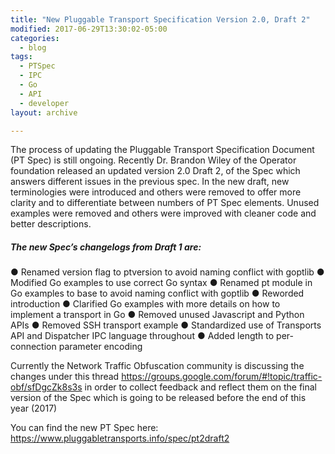 ```yaml
---
title: "New Pluggable Transport Specification Version 2.0, Draft 2"
modified: 2017-06-29T13:30:02-05:00
categories:
  - blog
tags:
  - PTSpec
  - IPC
  - Go
  - API
  - developer
layout: archive

---
```

The process of updating the Pluggable Transport Specification Document (PT Spec) is still ongoing. Recently Dr. Brandon Wiley of the Operator foundation released an updated version 2.0 Draft 2, of the Spec which answers different issues in the previous spec. 
In the new draft, new terminologies were introduced and others were removed to offer more clarity and to differentiate between numbers of PT Spec elements. Unused examples were removed and others were improved with cleaner code and better descriptions. 

##### The new Spec’s changelogs from Draft 1 are:
● Renamed version flag to ptversion to avoid naming conflict with goptlib
● Modified Go examples to use correct Go syntax
● Renamed pt module in Go examples to base to avoid naming conflict with goptlib
● Reworded introduction
● Clarified Go examples with more details on how to implement a transport in Go
● Removed unused Javascript and Python APIs
● Removed SSH transport example
● Standardized use of Transports API and Dispatcher IPC language throughout
● Added length to per-connection parameter encoding

Currently the Network Traffic Obfuscation community is discussing the changes under this thread https://groups.google.com/forum/#!topic/traffic-obf/sfDgcZk8s3s  in order to collect feedback and reflect them on the final version of the Spec which is going to be released before the end of this year (2017)

You can find the new PT Spec here: 
https://www.pluggabletransports.info/spec/pt2draft2 

